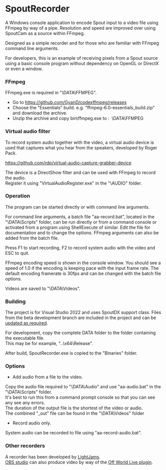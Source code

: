 # SpoutRecorder

A Windows console application to encode Spout input to a video file using FFmpeg by way of a pipe.
Resolution and speed are improved over using SpoutCam as a source within FFmpeg.

Designed as a simple recorder and for those who are familiar with FFmpeg command line arguments.

For developers, this is an example of receiving pixels from a Spout source using a basic console program without dependency on OpenGL or DirectX or even a window.

### FFmpeg

FFmpeg.exe is required in "\DATA\FFMPEG".

* Go to https://github.com/GyanD/codexffmpeg/releases
* Choose the "Essentials" build. e.g. "ffmpeg-6.0-essentials_build.zip" and download the archive.
* Unzip the archive and copy bin\ffmpeg.exe to : &nbsp;\DATA\FFMPEG

### Virtual audio filter

To record system audio together with the video, a virtual audio device is used
that captures what you hear from the speakers, developed by Roger Pack.

https://github.com/rdp/virtual-audio-capture-grabber-device

The device is a DirectShow filter and can be used with FFmpeg to record the audio.\
Register it using "VirtualAudioRegister.exe" in the "\AUDIO" folder.

### Operation

The program can be started directly or with command line arguments.

For command line arguments, a batch file "aa-record.bat", located in the "\DATA\Scripts" folder, can be
run directly or from a command console or activated from a program using ShellExecute of similar.
Edit the file for documentation and to change the options. FFmpeg arguments can also be added from the batch file.

Press F1 to start recording, F2 to record system audio with the video and ESC to quit.

FFmpeg encoding speed is shown in the console window. You should see a speed of 1.0 if the encoding
is keeping pace with the input frame rate. The default encoding framerate
is 30fps and can be changed with the batch file options.

Videos are saved to "\DATA\Videos". 

### Building

The project is for Visual Studio 2022 and uses SpoutDX support class. Files from the beta development branch
are included in the project and can be [updated as required](https://github.com/leadedge/Spout2).

For development, copy the complete DATA folder to the folder containing the executable file.\
This may be for example, "..\x64\Release".

After build, SpoutRecorder.exe is copied to the "Binaries" folder.

### Options

* Add audio from a file to the video.

Copy the audio file required to "\DATA\Audio" and use "aa-audio.bat" in the "\DATA\Scripts" folder.\
It's best to run this from a command prompt console so that you can see any see any errors.\
The duration of the output file is the shortest of the video or audio.\
The combined "_out" file can be found in the "\DATA\Videos" folder

* Record audio only.

System audio can be recorded to file using "aa-record-audio.bat".

### Other recorders

A recorder has been developed by [LightJams](https://www.lightjams.com/spout-recorder.html).\
[OBS studio](https://obsproject.com/) can also produce video by way of the [Off World Live plugin](https://github.com/Off-World-Live/obs-spout2-plugin).

